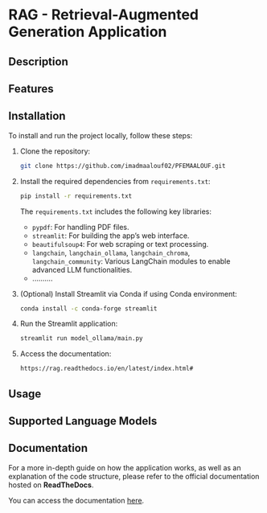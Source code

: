 # RAG - Retrieval-Augmented Generation Application

## Description


## Features



## Installation

To install and run the project locally, follow these steps:

1. Clone the repository:

   ```bash
   git clone https://github.com/imadmaalouf02/PFEMAALOUF.git
   ```

2. Install the required dependencies from `requirements.txt`:

   ```bash
   pip install -r requirements.txt
   ```

   The `requirements.txt` includes the following key libraries:

   - `pypdf`: For handling PDF files.
   - `streamlit`: For building the app’s web interface.
   - `beautifulsoup4`: For web scraping or text processing.
   - `langchain`, `langchain_ollama`, `langchain_chroma`, `langchain_community`: Various LangChain modules to enable advanced LLM functionalities.
   - ..........

3. (Optional) Install Streamlit via Conda if using Conda environment:

   ```bash
   conda install -c conda-forge streamlit
   ```

4. Run the Streamlit application:

   ```bash
   streamlit run model_ollama/main.py
   ```

5. Access the documentation:

   ```bash
   https://rag.readthedocs.io/en/latest/index.html#
   ```
## Usage



## Supported Language Models



## Documentation

For a more in-depth guide on how the application works, as well as an explanation of the code structure, please refer to the official documentation hosted on **ReadTheDocs**.

You can access the documentation [here](https://rag.readthedocs.io/en/latest/index.html#).



